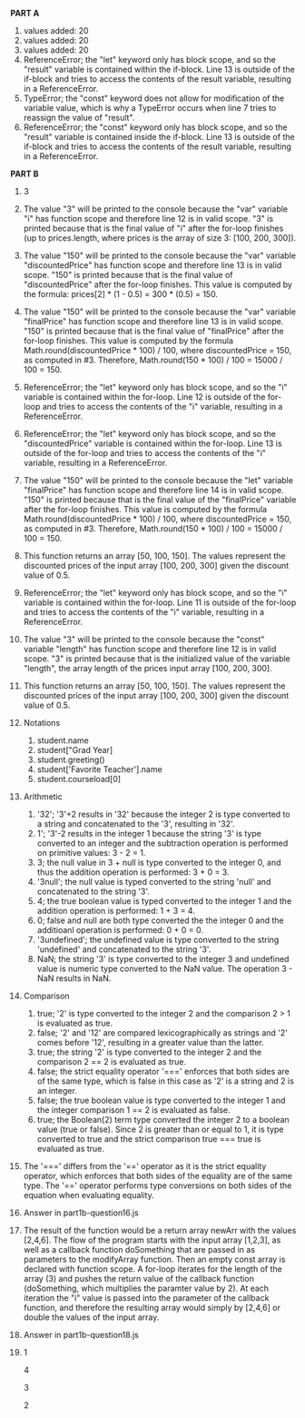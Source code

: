 **PART A**
1. values added: 20
2. values added: 20
3. values added: 20
4. ReferenceError; the "let" keyword only has block scope, and so the "result" variable is contained within the if-block. Line 13 is outside of the if-block and tries to access the contents of the result variable, resulting in a ReferenceError.
5. TypeError; the "const" keyword does not allow for modification of the variable value, which is why a TypeError occurs when line 7 tries to reassign the value of "result". 
6. ReferenceError; the "const" keyword only has block scope, and so the "result" variable is contained inside the if-block. Line 13 is outside of the if-block and tries to access the contents of the result variable, resulting in a ReferenceError.
   
**PART B**
1. 3
2. The value "3" will be printed to the console because the "var" variable "i" has function scope and therefore line 12 is in valid scope. "3" is printed because that is the final value of "i" after the for-loop finishes (up to prices.length, where prices is the array of size 3: [100, 200, 300]). 
3. The value "150" will be printed to the console because the "var" variable "discountedPrice" has function scope and therefore line 13 is in valid scope. "150" is printed because that is the final value of "discountedPrice" after the for-loop finishes. This value is computed by the formula: prices[2] * (1 - 0.5) = 300 * (0.5) = 150. 
4. The value "150" will be printed to the console because the "var" variable "finalPrice" has function scope and therefore line 13 is in valid scope. "150" is printed because that is the final value of "finalPrice" after the for-loop finishes. This value is computed by the formula Math.round(discountedPrice * 100) / 100, where discountedPrice = 150, as computed in #3. Therefore, Math.round(150 * 100) / 100 = 15000 / 100 = 150.
5. ReferenceError; the "let" keyword only has block scope, and so the "i" variable is contained within the for-loop. Line 12 is outside of the for-loop and tries to access the contents of the "i" variable, resulting in a ReferenceError.
6. ReferenceError; the "let" keyword only has block scope, and so the "discountedPrice" variable is contained within the for-loop. Line 13 is outside of the for-loop and tries to access the contents of the "i" variable, resulting in a ReferenceError.
7. The value "150" will be printed to the console because the "let" variable "finalPrice" has function scope and therefore line 14 is in valid scope. "150" is printed because that is the final value of the "finalPrice" variable after the for-loop finishes. This value is computed by the formula Math.round(discountedPrice * 100) / 100, where discountedPrice = 150, as computed in #3. Therefore, Math.round(150 * 100) / 100 = 15000 / 100 = 150.
8. This function returns an array [50, 100, 150]. The values represent the discounted prices of the input array [100, 200, 300] given the discount value of 0.5.
9. ReferenceError; the "let" keyword only has block scope, and so the "i" variable is contained within the for-loop. Line 11 is outside of the for-loop and tries to access the contents of the "i" variable, resulting in a ReferenceError.
10. The value "3" will be printed to the console because the "const" variable "length" has function scope and therefore line 12 is in valid scope. "3" is printed because that is the initialized value of the variable "length", the array length of the prices input array [100, 200, 300].
11. This function returns an array [50, 100, 150]. The values represent the discounted prices of the input array [100, 200, 300] given the discount value of 0.5.
12. Notations
    1.  student.name
    2.  student["Grad Year]
    3.  student.greeting()
    4.  student['Favorite Teacher'].name
    5.  student.courseload[0]
13. Arithmetic
    1.  '32'; '3'+2 results in '32' because the integer 2 is type converted to a string and concatenated to the '3', resulting in '32'.
    2.  1'; '3'-2 results in the integer 1 because the string '3' is type converted to an integer and the subtraction operation is performed on primitive values: 3 - 2 = 1.
    3.  3; the null value in 3 + null is type converted to the integer 0, and thus the addition operation is performed: 3 + 0 = 3.
    4.  '3null'; the null value is typed converted to the string 'null' and concatenated to the string '3'.
    5.  4; the true boolean value is typed converted to the integer 1 and the addition operation is performed: 1 + 3 = 4.
    6.  0; false and null are both type converted the the integer 0 and the additioanl operation is performed: 0 + 0 = 0.
    7.  '3undefined'; the undefined value is type converted to the string 'undefined' and concatenated to the string '3'.
    8.  NaN; the string '3' is type converted to the integer 3 and undefined value is numeric type converted to the NaN value. The operation 3 - NaN results in NaN. 
14. Comparison
    1.  true; '2' is type converted to the integer 2 and the comparison 2 > 1 is evaluated as true.
    2.  false; '2' and '12' are compared lexicographically as strings and '2' comes before '12', resulting in a greater value than the latter.
    3.  true; the string '2' is type converted to the integer 2 and the comparison 2 == 2 is evaluated as true.
    4.  false; the strict equality operator '===' enforces that both sides are of the same type, which is false in this case as '2' is a string and 2 is an integer.
    5.  false; the true boolean value is type converted to the integer 1 and the integer comparison 1 == 2 is evaluated as false.
    6.  true; the Boolean(2) term type converted the integer 2 to a boolean value (true or false). Since 2 is greater than or equal to 1, it is type converted to true and the strict comparison true === true is evaluated as true.
15. The '===' differs from the '==' operator as it is the strict equality operator, which enforces that both sides of the equality are of the same type. The '==' operator performs type conversions on both sides of the equation when evaluating equality.
16. Answer in part1b-question16.js
17. The result of the function would be a return array newArr with the values [2,4,6]. The flow of the program starts with the input array [1,2,3], as well as a callback function doSomething that are passed in as parameters to the modifyArray function. Then an empty const array is declared with function scope. A for-loop iterates for the length of the array (3) and pushes the return value of the callback function (doSomething, which multiplies the paramter value by 2). At each iteration the "i" value is passed into the parameter of the callback function, and therefore the resulting array would simply by [2,4,6] or double the values of the input array.
18. Answer in part1b-question18.js
19. 1
    
    4

    3
    
    2